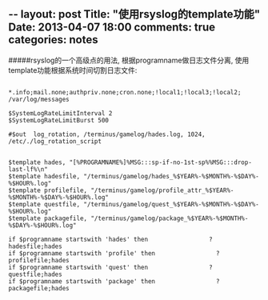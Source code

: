 --
layout: post
Title: "使用rsyslog的template功能"
Date: 2013-04-07 18:00
comments: true
categories: notes
--

#####rsyslog的一个高级点的用法, 根据programname做日志文件分离, 使用template功能根据系统时间切割日志文件:

<pre>
<code>
*.info;mail.none;authpriv.none;cron.none;!local1;!local3;!local2;               /var/log/messages

$SystemLogRateLimitInterval 2
$SystemLogRateLimitBurst 500

#$out  log_rotation, /terminus/gamelog/hades.log, 1024, /etc/./log_rotation_script


$template hades, "[%PROGRAMNAME%]%MSG:::sp-if-no-1st-sp%%MSG:::drop-last-lf%\n"
$template hadesfile, "/terminus/gamelog/hades_%$YEAR%-%$MONTH%-%$DAY%-%$HOUR%.log"
$template profilefile, "/terminus/gamelog/profile_attr_%$YEAR%-%$MONTH%-%$DAY%-%$HOUR%.log"
$template questfile, "/terminus/gamelog/quest_%$YEAR%-%$MONTH%-%$DAY%-%$HOUR%.log"
$template packagefile, "/terminus/gamelog/package_%$YEAR%-%$MONTH%-%$DAY%-%$HOUR%.log"

if $programname startswith 'hades' then                 ?hadesfile;hades
if $programname startswith 'profile' then                 ?profilefile;hades
if $programname startswith 'quest' then                 ?questfile;hades
if $programname startswith 'package' then                 ?packagefile;hades

</code>
</pre>